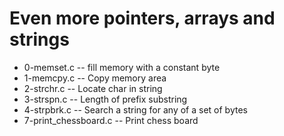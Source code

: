 # Even more pointers, arrays and strings

- 0-memset.c -- fill memory with a constant byte
- 1-memcpy.c -- Copy memory area
- 2-strchr.c -- Locate char in string
- 3-strspn.c -- Length of prefix substring
- 4-strpbrk.c -- Search a string for any of a set of bytes
- 7-print_chessboard.c -- Print chess board
